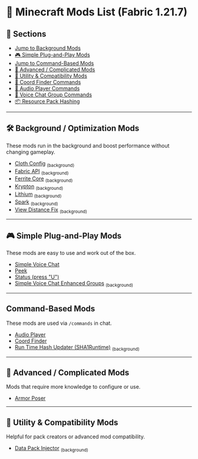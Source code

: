 # 🧩 Minecraft Mods List (Fabric 1.21.7)

## 📂 Sections

- [Jump to Background Mods](background--optimization-mods)
- [🎮 Simple Plug-and-Play Mods](#simple-plug-and-play-mods)
- [Jump to Command-Based Mods](#command-based-mods)
- [🧠 Advanced / Complicated Mods](#advanced--complicated-mods)
- [🔧 Utility & Compatibility Mods](#utility--compatibility-mods)
- [📌 Coord Finder Commands](https://github.com/shadowbq-wcw/VanillaCrafty/edit/main/README.md#-coord-finder-commands)
- [🎵 Audio Player Commands](#audio-player-commands)
- [👥 Voice Chat Group Commands](#simple-voice-chat-enhanced-groups)
- [📦 Resource Pack Hashing](#run-time-hash-updater-resource-pack-updater)

---

## 🛠 Background / Optimization Mods

These mods run in the background and boost performance without changing gameplay.

- [Cloth Config](https://modrinth.com/mod/cloth-config) <sub>(background)</sub>  
- [Fabric API](https://modrinth.com/mod/fabric-api) <sub>(background)</sub>  
- [Ferrite Core](https://modrinth.com/mod/ferrite-core?version=1.21.7&loader=fabric) <sub>(background)</sub>  
- [Krypton](https://modrinth.com/mod/krypton?version=1.21.7) <sub>(background)</sub>  
- [Lithium](https://modrinth.com/mod/lithium?version=1.21.7&loader=fabric) <sub>(background)</sub>  
- [Spark](https://modrinth.com/mod/spark?version=1.21.7&loader=fabric) <sub>(background)</sub>  
- [View Distance Fix](https://modrinth.com/mod/view-distance-fix?version=1.21.7&loader=fabric) <sub>(background)</sub>  

---

## 🎮 Simple Plug-and-Play Mods

These mods are easy to use and work out of the box.

- [Simple Voice Chat](https://modrinth.com/plugin/simple-voice-chat?version=1.21.7&loader=fabric)  
- [Peek](https://modrinth.com/mod/peek?version=1.21.7&loader=fabric)  
- [Status (press "U")](https://modrinth.com/mod/status?version=1.21.7&loader=fabric)  
- [Simple Voice Chat Enhanced Groups](https://modrinth.com/mod/enhanced-groups?version=1.21.7&loader=fabric) <sub>(background)</sub>  

---

## Command-Based Mods

These mods are used via `/commands` in chat.

- [Audio Player](https://modrinth.com/mod/audioplayer)  
- [Coord Finder](https://modrinth.com/mod/coord-finder)  
- [Run Time Hash Updater (SHA1Runtime)](https://modrinth.com/mod/sha1runtime) <sub>(background)</sub>  

---

## 🧠 Advanced / Complicated Mods

Mods that require more knowledge to configure or use.

- [Armor Poser](https://modrinth.com/mod/armor-poser)

---

## 🔧 Utility & Compatibility Mods

Helpful for pack creators or advanced mod compatibility.

- [Data Pack Injector](https://modrinth.com/mod/datapack-injector) <sub>(background)</sub>  
